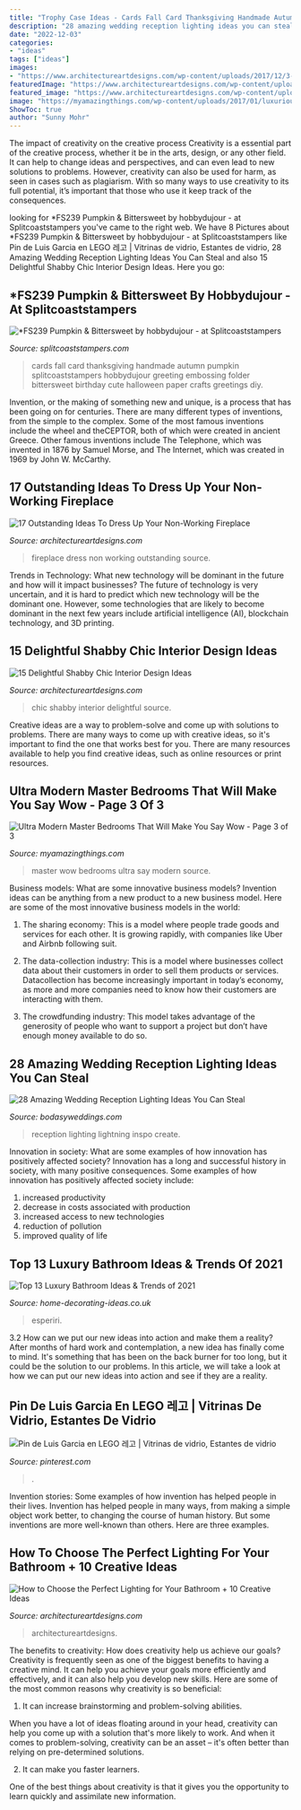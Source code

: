 ```yaml
---
title: "Trophy Case Ideas - Cards Fall Card Thanksgiving Handmade Autumn Pumpkin Splitcoaststampers Hobbydujour Greeting Embossing Folder Bittersweet Birthday Cute Halloween Paper Crafts Greetings Diy"
description: "28 amazing wedding reception lighting ideas you can steal"
date: "2022-12-03"
categories:
- "ideas"
tags: ["ideas"]
images:
- "https://www.architectureartdesigns.com/wp-content/uploads/2017/12/3-2-e1513001682829.jpg"
featuredImage: "https://www.architectureartdesigns.com/wp-content/uploads/2015/01/1266.jpg"
featured_image: "https://www.architectureartdesigns.com/wp-content/uploads/2015/01/1266.jpg"
image: "https://myamazingthings.com/wp-content/uploads/2017/01/luxurious-master-bedroom-suite-ideas-cool-decor-on-bedroom-design-ideas-1024x691.jpg"
ShowToc: true
author: "Sunny Mohr"
---
```



The impact of creativity on the creative process
Creativity is a essential part of the creative process, whether it be in the arts, design, or any other field. It can help to change ideas and perspectives, and can even lead to new solutions to problems. However, creativity can also be used for harm, as seen in cases such as plagiarism. With so many ways to use creativity to its full potential, it’s important that those who use it keep track of the consequences.

	

		
looking for *FS239 Pumpkin &amp; Bittersweet by hobbydujour - at Splitcoaststampers you've came to the right web. We have 8 Pictures about *FS239 Pumpkin &amp; Bittersweet by hobbydujour - at Splitcoaststampers like Pin de Luis Garcia en LEGO 레고 | Vitrinas de vidrio, Estantes de vidrio, 28 Amazing Wedding Reception Lighting Ideas You Can Steal and also 15 Delightful Shabby Chic Interior Design Ideas. Here you go:
		
    
## *FS239 Pumpkin &amp; Bittersweet By Hobbydujour - At Splitcoaststampers

<img loading=lazy src="http://images.splitcoaststampers.com/data/gallery/500/2011/09/04/100_3540_by_hobbydujour.jpg" onerror="this.onerror=null;this.src='https://tse3.mm.bing.net/th?id=OIP.IZe0hzHpUO-B5DngTFPgGgAAAA&amp;pid=15.1';" alt="*FS239 Pumpkin &amp; Bittersweet by hobbydujour - at Splitcoaststampers">

_Source: splitcoaststampers.com_

>cards fall card thanksgiving handmade autumn pumpkin splitcoaststampers hobbydujour greeting embossing folder bittersweet birthday cute halloween paper crafts greetings diy. 

	

Invention, or the making of something new and unique, is a process that has been going on for centuries. There are many different types of inventions, from the simple to the complex. Some of the most famous inventions include the wheel and theCEPTOR, both of which were created in ancient Greece. Other famous inventions include The Telephone, which was invented in 1876 by Samuel Morse, and The Internet, which was created in 1969 by John W. McCarthy.

    
## 17 Outstanding Ideas To Dress Up Your Non-Working Fireplace

<img loading=lazy src="https://www.architectureartdesigns.com/wp-content/uploads/2017/12/3-2-e1513001682829.jpg" onerror="this.onerror=null;this.src='https://tse2.mm.bing.net/th?id=OIP.hhbixPninr-ZV5U1D4lU8wHaJ1&amp;pid=15.1';" alt="17 Outstanding Ideas To Dress Up Your Non-Working Fireplace">

_Source: architectureartdesigns.com_

>fireplace dress non working outstanding source. 

	

Trends in Technology: What new technology will be dominant in the future and how will it impact businesses?
The future of technology is very uncertain, and it is hard to predict which new technology will be the dominant one. However, some technologies that are likely to become dominant in the next few years include artificial intelligence (AI), blockchain technology, and 3D printing.

    
## 15 Delightful Shabby Chic Interior Design Ideas

<img loading=lazy src="https://www.architectureartdesigns.com/wp-content/uploads/2015/01/1266.jpg" onerror="this.onerror=null;this.src='https://tse2.mm.bing.net/th?id=OIP.IWdJC-AFSpETIgKvymNXPwHaLI&amp;pid=15.1';" alt="15 Delightful Shabby Chic Interior Design Ideas">

_Source: architectureartdesigns.com_

>chic shabby interior delightful source. 

	

Creative ideas are a way to problem-solve and come up with solutions to problems. There are many ways to come up with creative ideas, so it's important to find the one that works best for you. There are many resources available to help you find creative ideas, such as online resources or print resources.

    
## Ultra Modern Master Bedrooms That Will Make You Say Wow - Page 3 Of 3

<img loading=lazy src="https://myamazingthings.com/wp-content/uploads/2017/01/luxurious-master-bedroom-suite-ideas-cool-decor-on-bedroom-design-ideas-1024x691.jpg" onerror="this.onerror=null;this.src='https://tse2.mm.bing.net/th?id=OIP.mvBPG6WN4ID0HDFw1gLrwwHaE_&amp;pid=15.1';" alt="Ultra Modern Master Bedrooms That Will Make You Say Wow - Page 3 of 3">

_Source: myamazingthings.com_

>master wow bedrooms ultra say modern source. 

	

Business models: What are some innovative business models?
Invention ideas can be anything from a new product to a new business model. Here are some of the most innovative business models in the world:
1. The sharing economy: This is a model where people trade goods and services for each other. It is growing rapidly, with companies like Uber and Airbnb following suit.

2. The data-collection industry: This is a model where businesses collect data about their customers in order to sell them products or services. Datacollection has become increasingly important in today’s economy, as more and more companies need to know how their customers are interacting with them.

3. The crowdfunding industry: This model takes advantage of the generosity of people who want to support a project but don’t have enough money available to do so.

    
## 28 Amazing Wedding Reception Lighting Ideas You Can Steal

<img loading=lazy src="https://bodasyweddings.com/wp-content/uploads/2018/01/lightning-details.jpg" onerror="this.onerror=null;this.src='https://tse3.mm.bing.net/th?id=OIP.sExuAfwHmp7JcZwttnjpegHaLH&amp;pid=15.1';" alt="28 Amazing Wedding Reception Lighting Ideas You Can Steal">

_Source: bodasyweddings.com_

>reception lighting lightning inspo create. 

	

Innovation in society: What are some examples of how innovation has positively affected society?
Innovation has a long and successful history in society, with many positive consequences. Some examples of how innovation has positively affected society include: 
1. increased productivity 
2. decrease in costs associated with production 
3. increased access to new technologies 
4. reduction of pollution 
5. improved quality of life 

    
## Top 13 Luxury Bathroom Ideas &amp; Trends Of 2021

<img loading=lazy src="http://home-decorating-ideas.co.uk/wp-content/uploads/2020/11/luxury-bathroom-ideas-8.jpg" onerror="this.onerror=null;this.src='https://tse4.mm.bing.net/th?id=OIP._VELpq6zElG6EOQ4WGf9fQHaLH&amp;pid=15.1';" alt="Top 13 Luxury Bathroom Ideas &amp; Trends of 2021">

_Source: home-decorating-ideas.co.uk_

>esperiri. 

	

3.2 How can we put our new ideas into action and make them a reality?
After months of hard work and contemplation, a new idea has finally come to mind. It's something that has been on the back burner for too long, but it could be the solution to our problems. In this article, we will take a look at how we can put our new ideas into action and see if they are a reality.

    
## Pin De Luis Garcia En LEGO 레고 | Vitrinas De Vidrio, Estantes De Vidrio

<img loading=lazy src="https://i.pinimg.com/736x/3a/90/0b/3a900b3165da39bf119715d17240defc.jpg" onerror="this.onerror=null;this.src='https://tse4.mm.bing.net/th?id=OIP.puMIEaPZGH75XMQoDdKl5gHaJ4&amp;pid=15.1';" alt="Pin de Luis Garcia en LEGO 레고 | Vitrinas de vidrio, Estantes de vidrio">

_Source: pinterest.com_

>. 

	

Invention stories: Some examples of how invention has helped people in their lives.
Invention has helped people in many ways, from making a simple object work better, to changing the course of human history. But some inventions are more well-known than others. Here are three examples.

    
## How To Choose The Perfect Lighting For Your Bathroom + 10 Creative Ideas

<img loading=lazy src="http://www.architectureartdesigns.com/wp-content/uploads/2019/09/bathroom-lighting-3.jpg" onerror="this.onerror=null;this.src='https://tse4.mm.bing.net/th?id=OIP.bPbplHuw1FP4TvWUYIlN5QHaNL&amp;pid=15.1';" alt="How to Choose the Perfect Lighting for Your Bathroom + 10 Creative Ideas">

_Source: architectureartdesigns.com_

>architectureartdesigns. 

	

The benefits to creativity: How does creativity help us achieve our goals?
Creativity is frequently seen as one of the biggest benefits to having a creative mind. It can help you achieve your goals more efficiently and effectively, and it can also help you develop new skills. Here are some of the most common reasons why creativity is so beneficial: 
1. It can increase brainstorming and problem-solving abilities.

When you have a lot of ideas floating around in your head, creativity can help you come up with a solution that's more likely to work. And when it comes to problem-solving, creativity can be an asset – it's often better than relying on pre-determined solutions. 

2. It can make you faster learners.

One of the best things about creativity is that it gives you the opportunity to learn quickly and assimilate new information.

